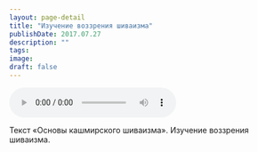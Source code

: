 ```yaml
---
layout: page-detail
title: "Изучение воззрения шиваизма"
publishDate: 2017.07.27
description: ""
tags:
image:
draft: false
---
```


<audio title="2017.07.27 - Изучение воззрения шиваизма.mp3" src="/upload/iblock/b16/b1676b3b5b5d3be9d7d831c8ffd471fd.mp3" controls=""></audio>

 Текст «Основы кашмирского шиваизма». Изучение воззрения шиваизма. 

  
